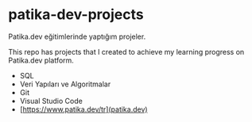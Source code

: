 # patika-dev-projects
Patika.dev eğitimlerinde yaptığım projeler.

This repo has projects that I created to achieve my learning progress on Patika.dev platform.

-   SQL
-   Veri Yapıları ve Algoritmalar
-   Git
-   Visual Studio Code
-   [https://www.patika.dev/tr](patika.dev)
